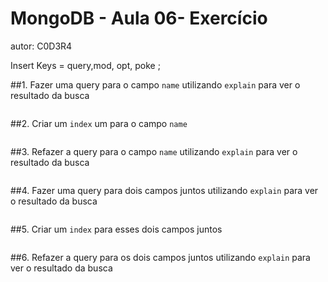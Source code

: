 # MongoDB - Aula 06- Exercício
autor: C0D3R4

Insert Keys = query,mod, opt, poke ;

##1. Fazer uma query para o campo `name` utilizando `explain` para ver o resultado da busca

``` JavaScript


```

##2. Criar um `index` um para o campo `name`

``` JavaScript

```

##3. Refazer a query para o campo `name` utilizando `explain` para ver o resultado da busca

``` JavaScript

```

##4. Fazer uma query para dois campos juntos utilizando `explain` para ver o resultado da busca

``` JavaScript

```

##5. Criar um `index` para esses dois campos juntos

``` JavaScript

```

##6. Refazer a query para os dois campos juntos utilizando `explain` para ver o resultado da busca

``` JavaScript

```